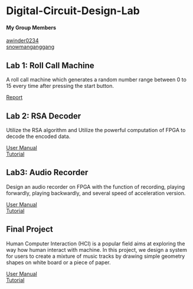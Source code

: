 # Digital-Circuit-Design-Lab

#### My Group Members

[awinder0234](https://github.com/awinder0230)  
[snowmanganggang](https://github.com/snowmanganggang)

## Lab 1: Roll Call Machine

A roll call machine which generates a random number range between 0 to 15 every time after pressing the start button.

[Report](https://github.com/02stevenyang850527/Digital-Circuit-Design-Lab/blob/master/lab1/report/Report.pdf)

## Lab 2: RSA Decoder

Utilize the RSA algorithm and Utilize the powerful computation of FPGA to decode the encoded data.

[User Manual](https://github.com/02stevenyang850527/Digital-Circuit-Design-Lab/blob/master/lab2/report/User_Manual.pdf)  
[Tutorial](https://github.com/02stevenyang850527/Digital-Circuit-Design-Lab/blob/master/lab2/report/Tutorial.pdf)

## Lab3: Audio Recorder

Design an audio recorder on FPGA with the function of recording, playing forwardly, playing backwardly, and several speed of acceleration version.  

[User Manual](https://github.com/02stevenyang850527/Digital-Circuit-Design-Lab/blob/master/lab3/report/User_Manual.pdf)  
[Tutorial](https://github.com/02stevenyang850527/Digital-Circuit-Design-Lab/blob/master/lab3/report/Tutorial.pdf)

## Final Project

Human Computer Interaction (HCI) is a popular field aims at exploring the way how human interact with machine. In this project, we design a system for users to create a mixture of music tracks by drawing simple geometry shapes on white board or a piece of paper.  

[User Manual](https://github.com/02stevenyang850527/Digital-Circuit-Design-Lab/blob/master/final/report/Final%20Project%20User%20Manual.pdf)  
[Tutorial](https://github.com/02stevenyang850527/Digital-Circuit-Design-Lab/blob/master/final/report/Final%20Project%20Tutorial.pdf)


